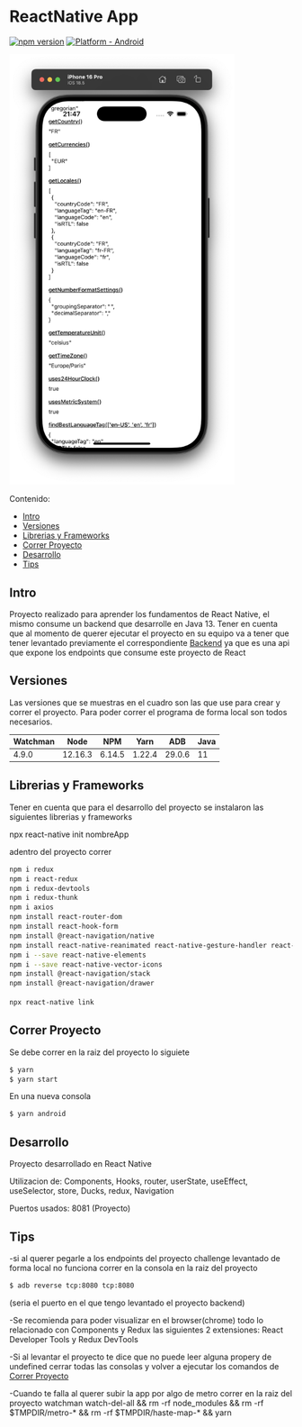 
# ReactNative App

[![npm version](https://badge.fury.io/js/react-native-localize.svg)](https://www.npmjs.org/package/react-native-localize)
[![Platform - Android](https://img.shields.io/badge/platform-Android-3ddc84.svg?style=flat&logo=android)](https://www.android.com)

<img width="400" height="auto" center src="https://github.com/zoontek/react-native-localize/blob/master/docs/screenshot.png?raw=true" />

Contenido:

- [Intro](#intro)
- [Versiones](#versiones)
- [Librerias y Frameworks](#librerias-y-frameworks)
- [Correr Proyecto](#correr-proyecto)
- [Desarrollo](#desarrollo)
- [Tips](#tips)


## Intro
Proyecto realizado para aprender los fundamentos de React Native, el mismo consume un backend que desarrolle en Java 13. Tener en cuenta que al momento de querer ejecutar el proyecto en su equipo va a tener que tener levantado previamente el correspondiente [Backend](https://github.com/csulak/challenge) ya que es una api que expone los endpoints que consume este proyecto de React


## Versiones

Las versiones que se muestras en el cuadro son las que use para crear y correr el proyecto. Para poder correr el programa de forma local son todos necesarios.

|   Watchman  |  Node  |  NPM  | Yarn | ADB | Java |
|----------|--------|--------|--------|--------|--------|
| 4.9.0 | 12.16.3 | 6.14.5 | 1.22.4 | 29.0.6 | 11 |


## Librerias y Frameworks
Tener en cuenta que para el desarrollo del proyecto se instalaron las siguientes librerias y frameworks

npx react-native init nombreApp

adentro del proyecto correr

```bash
npm i redux
npm i react-redux
npm i redux-devtools
npm i redux-thunk
npm i axios
npm install react-router-dom
npm install react-hook-form
npm install @react-navigation/native
npm install react-native-reanimated react-native-gesture-handler react-native-screens react-native-safe-area-context @react-native-community/masked-view
npm i --save react-native-elements
npm i --save react-native-vector-icons
npm install @react-navigation/stack
npm install @react-navigation/drawer

npx react-native link
```

## Correr Proyecto

Se debe correr en la raiz del proyecto lo siguiete

```bash
$ yarn
$ yarn start
```

En una nueva consola
```bash
$ yarn android
```

## Desarrollo
Proyecto desarrollado en React Native

Utilizacion de: Components, Hooks, router, userState, useEffect, useSelector, store, Ducks, redux, Navigation

Puertos usados: 8081 (Proyecto)


## Tips

-si al querer pegarle a los endpoints del proyecto challenge levantado de forma local no funciona
correr en la consola en la raiz del proyecto

```bash
$ adb reverse tcp:8080 tcp:8080
```

(seria el puerto en el que tengo levantado el proyecto backend)

-Se recomienda para poder visualizar en el browser(chrome) todo lo relacionado con Components y Redux las siguientes 2 extensiones: React Developer Tools y Redux DevTools

-Si al levantar el proyecto te dice que no puede leer alguna propery de undefined cerrar todas las consolas y volver a ejecutar los comandos de [Correr Proyecto](#correr-proyecto)

-Cuando te falla al querer subir la app por algo de metro correr en la raiz del proyecto
watchman watch-del-all && rm -rf node_modules && rm -rf $TMPDIR/metro-* && rm -rf $TMPDIR/haste-map-* && yarn
